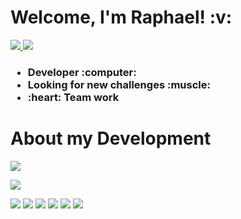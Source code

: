 <h1>
  Welcome, I'm Raphael!  :v:      
</h1> 
     
<p> 
  
<a href="https://www.linkedin.com/in/raphael-passos-de-magalhães">
   <img src="https://img.shields.io/badge/LinkedIn-0077B5?style=for-the-badge&logo=linkedin&logoColor=white" />
</a>
<a href="mailto:raphaelpassosmagalhaes@gmail.com">
   <img src="https://img.shields.io/badge/Gmail-D14836?style=for-the-badge&logo=gmail&logoColor=white" />
</a>
   
</p>      
      
<h3> 
  <ul> 
    <li>Developer :computer:</li>
    <li>Looking for new challenges :muscle:</li>
    <li>:heart: Team work</li>  
  </ul>
</h3>
  
<h1>
  About my Development  
</h1> 

<p>
  <img src="https://github-readme-stats.vercel.app/api?username=raphaelpassos&show_icons=true&theme=merko" />
</p>  
 
<p>
  <img src="https://github-readme-stats.vercel.app/api/top-langs?username=raphaelpassos&theme=dracula" />
</p> 
       
  

<p>
  <img src="https://img.shields.io/badge/Ruby_on_Rails-CC0000?style=for-the-badge&logo=ruby-on-rails&logoColor=white" />
  <img src="https://img.shields.io/badge/PostgreSQL-316192?style=for-the-badge&logo=postgresql&logoColor=white" />
  <img src="https://img.shields.io/badge/HTML5-E34F26?style=for-the-badge&logo=html5&logoColor=white" />
  <img src="https://img.shields.io/badge/Node.js-339933?style=for-the-badge&logo=nodedotjs&logoColor=white" />
  <img src="https://img.shields.io/badge/JavaScript-323330?style=for-the-badge&logo=javascript&logoColor=F7DF1E" />
  <img src="https://img.shields.io/badge/TypeScript-007ACC?style=for-the-badge&logo=typescript&logoColor=white" />
</p> 
 
  
